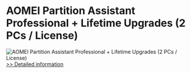 # AOMEI Partition Assistant Professional + Lifetime Upgrades (2 PCs / License)
![AOMEI Partition Assistant Professional + Lifetime Upgrades (2 PCs / License)](https://mycommerce.akamaized.net/api/pimages/P300433243/BIG/300433243.JPG)
[>> Detailed information](https://secure.shareit.com/shareit/product.html?productid=300433243&affiliateid=200057808)